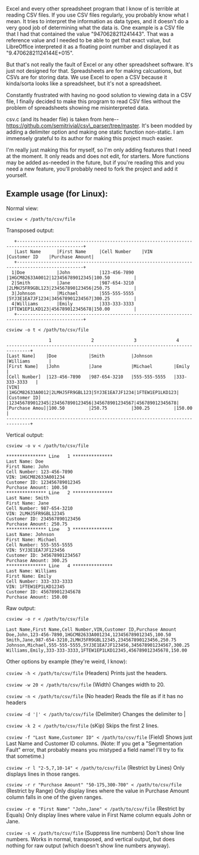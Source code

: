 Excel and every other spreadsheet program that I know of is terrible at reading CSV files.  If you use CSV files regularly, you probably know what I mean.  It tries to interpret the information as data types, and it doesn't do a very good job of determining what the data is.  One example is a CSV file that I had that contained the value "9470628211241443".  That was a reference value and I needed to be able to get that exact value, but LibreOffice interpreted it as a floating point number and displayed it as "9.47062821124144E+015".

But that's not really the fault of Excel or any other spreadsheet software.  It's just not designed for that.  Spreadsheets are for making calcuations, but CSVs are for storing data.  We use Excel to open a CSV because it kinda/sorta looks like a spreadsheet, but it's not a spreadsheet.

Constantly frustrated with having no good solution to viewing data in a CSV file, I finally decided to make this program to read CSV files without the problem of spreadsheets showing me misinterpreted data.

csv.c (and its header file) is taken from here-- https://github.com/semitrivial/csv\_parser/tree/master.  It's been modded by adding a delimiter option and making one static function non-static.  I am immensely grateful to its author for making this project much easier.

I'm really just making this for myself, so I'm only adding features that I need at the moment.  It only reads and does not edit, for starters.  More functions may be added as-needed in the future, but if you're reading this and you need a new feature, you'll probably need to fork the project and add it yourself.

## Example usage (for Linux):

Normal view:

`csview < /path/to/csv/file`

Transposed output:

       +-----------------------------------------------------------------------------------------------+
       |Last Name      |First Name     |Cell Number    |VIN            |Customer ID    |Purchase Amount|
       +-----------------------------------------------------------------------------------------------+
      1|Doe            |John           |123-456-7890   |1HGCM82633A0012|123456789012345|100.50         |
      2|Smith          |Jane           |987-654-3210   |2LMHJ5FR9GBL123|234567890123456|250.75         |
      3|Johnson        |Michael        |555-555-5555   |5YJ3E1EA7JF1234|345678901234567|300.25         |
      4|Williams       |Emily          |333-333-3333   |1FTEW1EP1LKD123|456789012345678|150.00         |
       +-----------------------------------------------------------------------------------------------+

`csview -o t < /path/to/csv/file`

                    1               2               3               4
    -------------------------------------------------------------------------------+
    [Last Name]    |Doe            |Smith          |Johnson        |Williams       |
    [First Name]   |John           |Jane           |Michael        |Emily          |
    [Cell Number]  |123-456-7890   |987-654-3210   |555-555-5555   |333-333-3333   |
    [VIN]          |1HGCM82633A0012|2LMHJ5FR9GBL123|5YJ3E1EA7JF1234|1FTEW1EP1LKD123|
    [Customer ID]  |123456789012345|234567890123456|345678901234567|456789012345678|
    [Purchase Amou]|100.50         |250.75         |300.25         |150.00         |
    -------------------------------------------------------------------------------+

Vertical output:

`csview -o v < /path/to/csv/file`

    *************** Line   1 ***************
    Last Name: Doe
    First Name: John
    Cell Number: 123-456-7890
    VIN: 1HGCM82633A001234
    Customer ID: 123456789012345
    Purchase Amount: 100.50
    *************** Line   2 ***************
    Last Name: Smith
    First Name: Jane
    Cell Number: 987-654-3210
    VIN: 2LMHJ5FR9GBL12345
    Customer ID: 234567890123456
    Purchase Amount: 250.75
    *************** Line   3 ***************
    Last Name: Johnson
    First Name: Michael
    Cell Number: 555-555-5555
    VIN: 5YJ3E1EA7JF123456
    Customer ID: 345678901234567
    Purchase Amount: 300.25
    *************** Line   4 ***************
    Last Name: Williams
    First Name: Emily
    Cell Number: 333-333-3333
    VIN: 1FTEW1EP1LKD12345
    Customer ID: 456789012345678
    Purchase Amount: 150.00

Raw output:

`csview -o r < /path/to/csv/file`

    Last Name,First Name,Cell Number,VIN,Customer ID,Purchase Amount
    Doe,John,123-456-7890,1HGCM82633A001234,123456789012345,100.50
    Smith,Jane,987-654-3210,2LMHJ5FR9GBL12345,234567890123456,250.75
    Johnson,Michael,555-555-5555,5YJ3E1EA7JF123456,345678901234567,300.25
    Williams,Emily,333-333-3333,1FTEW1EP1LKD12345,456789012345678,150.00

Other options by example (they're weird, I know):

`csview -h < /path/to/csv/file` (Headers) Prints just the headers.

`csview -w 20 < /path/to/csv/file` (Width) Changes width to 20.

`csview -n < /path/to/csv/file` (No header) Reads the file as if it has no headers

`csview -d '|' < /path/to/csv/file` (Delimiter) Changes the delimiter to |

`csview -k 2 < /path/to/csv/file` (sKip) Skips the first 2 lines.

`csview -f "Last Name,Customer ID" < /path/to/csv/file` (Field) Shows just Last Name and Customer ID columns. (Note: If you get a "Segmentation Fault" error, that probably means you mistyped a field name!  I'll try to fix that sometime.)

`csview -r l "2-5,7,10-14" < /path/to/csv/file` (Restrict by Lines) Only displays lines in those ranges.

`csview -r r "Purchase Amount" "50-175,300-700" < /path/to/csv/file` (Restrict by Range) Only display lines where the value in Purchase Amount column falls in one of the given ranges.

`csview -r e "First Name" "John,Jane" < /path/to/csv/file` (Restrict by Equals) Only display lines where value in First Name column equals John or Jane.

`csview -s < /path/to/csv/file` (Suppress line numbers) Don't show line numbers.  Works in normal, transposed, and vertical output, but does nothing for raw output (which doesn't show line numbers anyway).
